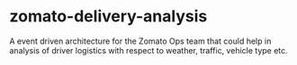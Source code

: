 # zomato-delivery-analysis
A event driven architecture for the Zomato Ops team that could help in analysis of driver logistics with respect to weather, traffic, vehicle type etc.
